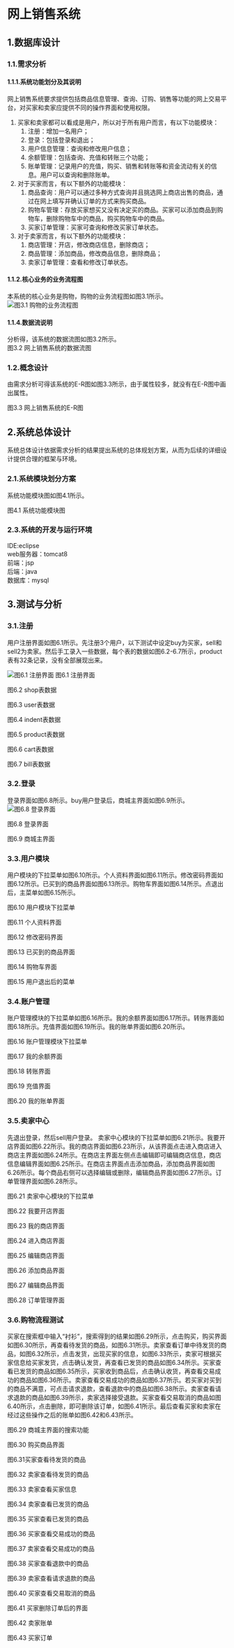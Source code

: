 # 网上销售系统
## 1.数据库设计
### 1.1.需求分析
#### 1.1.1.系统功能划分及其说明
网上销售系统要求提供包括商品信息管理、查询、订购、销售等功能的网上交易平台，对买家和卖家应提供不同的操作界面和使用权限。

1. 买家和卖家都可以看成是用户，所以对于所有用户而言，有以下功能模块：
    1. 注册：增加一名用户；  
    2. 登录：包括登录和退出；
    3. 用户信息管理：查询和修改用户信息；
    4. 余额管理：包括查询、充值和转账三个功能；
    5. 账单管理：记录用户的充值，购买、销售和转账等和资金流动有关的信息。用户可以查询和删除账单。   
2. 对于买家而言，有以下额外的功能模块：
    1. 商品查询：用户可以通过多种方式查询并且挑选网上商店出售的商品，通过在网上填写并确认订单的方式来购买商品。  
    2. 购物车管理：存放买家想买又没有决定买的商品。买家可以添加商品到购物车，删除购物车中的商品，购买购物车中的商品。  
    3. 买家订单管理：买家可查询和修改买家订单状态。  
3. 对于卖家而言，有以下额外的功能模块：
    1. 商店管理：开店，修改商店信息，删除商店；
    2. 商品管理：添加商品，修改商品信息，删除商品；
    3. 卖家订单管理：查看和修改订单状态。
#### 1.1.2.核心业务的业务流程图
本系统的核心业务是购物，购物的业务流程图如图3.1所示。  
![图3.1 购物的业务流程图](https://upload-images.jianshu.io/upload_images/703764-605e3cc2ecb664f6.jpg?imageMogr2/auto-orient/strip%7CimageView2/2/w/1240)

#### 1.1.4.数据流说明
分析得，该系统的数据流图如图3.2所示。  
图3.2 网上销售系统的数据流图
### 1.2.概念设计
由需求分析可得该系统的E-R图如图3.3所示，由于属性较多，就没有在E-R图中画出属性。

图3.3 网上销售系统的E-R图

## 2.系统总体设计
系统总体设计依据需求分析的结果提出系统的总体规划方案，从而为后续的详细设计提供合理的框架与环境。
### 2.1.系统模块划分方案
系统功能模块图如图4.1所示。

图4.1 系统功能模块图

### 2.3.系统的开发与运行环境
IDE:eclipse  
web服务器：tomcat8  
前端：jsp  
后端：java  
数据库：mysql  

## 3.测试与分析
### 3.1.注册
用户注册界面如图6.1所示。先注册3个用户，以下测试中设定buy为买家，sell和sell2为卖家。然后手工录入一些数据，每个表的数据如图6.2-6.7所示，product表有32条记录，没有全部展现出来。

![图6.1 注册界面](https://github.com/wangxinxinx/e_shopping/blob/master/images/6.1.png)
图6.1 注册界面

图6.2 shop表数据

图6.3 user表数据

图6.4 indent表数据


图6.5 product表数据

图6.6 cart表数据


图6.7 bill表数据
### 3.2.登录
登录界面如图6.8所示。buy用户登录后，商城主界面如图6.9所示。
![图6.8 登录界面](https://github.com/wangxinxinx/e_shopping/blob/master/images/6.8.png)

图6.8 登录界面


图6.9 商城主界面
### 3.3.用户模块
用户模块的下拉菜单如图6.10所示。个人资料界面如图6.11所示。修改密码界面如图6.12所示。已买到的商品界面如图6.13所示。购物车界面如图6.14所示。点退出后，主菜单如图6.15所示。

图6.10 用户模块下拉菜单

图6.11 个人资料界面

图6.12 修改密码界面

图6.13 已买到的商品界面

图6.14 购物车界面

图6.15 用户退出后的菜单
### 3.4.账户管理
账户管理模块的下拉菜单如图6.16所示。我的余额界面如图6.17所示。转账界面如图6.18所示。充值界面如图6.19所示。我的账单界面如图6.20所示。

图6.16 账户管理模块下拉菜单

图6.17 我的余额界面

图6.18 转账界面


图6.19 充值界面

图6.20 我的账单界面
### 3.5.卖家中心
先退出登录，然后sell用户登录。
卖家中心模块的下拉菜单如图6.21所示。我要开店界面如图6.22所示。我的商店界面如图6.23所示，从该界面点击进入商店进入商店主界面如图6.24所示。在商店主界面左侧点击编辑即可编辑商店信息，商店信息编辑界面如图6.25所示。在商店主界面点击添加商品，添加商品界面如图6.26所示。每个商品右侧可以选择编辑或删除，编辑商品界面如图6.27所示。订单管理界面如图6.28所示。

图6.21 卖家中心模块的下拉菜单


图6.22 我要开店界面

图6.23 我的商店界面


图6.24 进入商店界面

图6.25 编辑商店界面

图6.26 添加商品界面

图6.27 编辑商品界面

图6.28 订单管理界面
### 3.6.购物流程测试
买家在搜索框中输入“衬衫”，搜索得到的结果如图6.29所示，点击购买，购买界面如图6.30所示，再查看待发货的商品，如图6.31所示。卖家查看订单中待发货的商品，如图6.32所示，点击发货，出现买家的信息，如图6.33所示，卖家可根据买家信息给买家发货，点击确认发货，再查看已发货的商品如图6.34所示。买家查看已发货的商品如图6.35所示，买家收到商品后，点击确认收货，再查看交易成功的商品如图6.36所示。卖家查看交易成功的商品如图6.37所示。若买家对买到的商品不满意，可点击请求退款，查看退款中的商品如图6.38所示。卖家查看请求退款的商品如图6.39所示，卖家选择接受退款。买家查看交易取消的商品如图6.40所示，点击删除，即可删除该订单，如图6.41所示。最后查看买家和卖家在经过这些操作之后的账单如图6.42和6.43所示。


图6.29 商城主界面的搜索功能

图6.30 购买商品界面

图6.31买家查看待发货的商品

图6.32 卖家查看待发货的商品

图6.33 卖家查看买家信息

图6.34 卖家查看已发货的商品

图6.35 买家查看已发货的商品

图6.36 买家查看交易成功的商品

图6.37 卖家查看交易成功的商品

图6.38 买家查看退款中的商品

图6.39 卖家查看请求退款的商品

图6.40 买家查看交易取消的商品

图6.41 买家删除订单后的界面

图6.42 卖家账单

图6.43 买家订单
